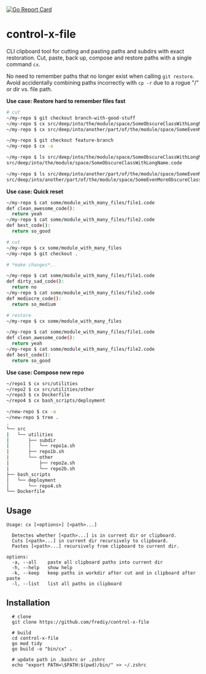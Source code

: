 [![Go Report Card](https://goreportcard.com/badge/github.com/frediy/control-x-file)](https://goreportcard.com/report/github.com/frediy/control-x-file)

# control-x-file
CLI clipboard tool for cutting and pasting paths and subdirs with exact restoration. Cut, paste, back up, compose and restore paths with a single command `cx`.

No need to remember paths that no longer exist when calling `git restore`. Avoid accidentally combining paths incorrectly  with `cp -r` due to a rogue "/" or dir vs. file path.

**Use case: Restore hard to remember files fast**
```bash
# cut
~/my-repo $ git checkout branch-with-good-stuff
~/my-repo $ cx src/deep/into/the/module/space/SomeObscureClassWithLongName.code
~/my-repo $ cx src/deep/into/another/part/of/the/module/space/SomeEvenMoreObscureClassWithLongName.code

~/my-repo $ git checkout feature-branch
~/my-repo $ cx -a

~/my-repo $ ls src/deep/into/the/module/space/SomeObscureClassWithLongName.code
src/deep/into/the/module/space/SomeObscureClassWithLongName.code

~/my-repo $ ls src/deep/into/another/part/of/the/module/space/SomeEvenMoreObscureClassWithLongName.code
src/deep/into/another/part/of/the/module/space/SomeEvenMoreObscureClassWithLongName.code
```

**Use case: Quick reset**
```bash
~/my-repo $ cat some/module_with_many_files/file1.code
def clean_awesome_code():
  return yeah
~/my-repo $ cat some/module_with_many_files/file2.code
def best_code():
  return so_good

# cut
~/my-repo $ cx some/module_with_many_files
~/my-repo $ git checkout .

# *make changes*..

~/my-repo $ cat some/module_with_many_files/file1.code
def dirty_sad_code():
  return no
~/my-repo $ cat some/module_with_many_files/file2.code
def mediocre_code():
  return so_medium

# restore
~/my-repo $ cx some/module_with_many_files

~/my-repo $ cat some/module_with_many_files/file1.code
def clean_awesome_code():
  return yeah
~/my-repo $ cat some/module_with_many_files/file2.code
def best_code():
  return so_good
```

**Use case: Compose new repo**
```bash
~/repo1 $ cx src/utilities
~/repo2 $ cx src/utilities/other
~/repo3 $ cx Dockerfile
~/repo4 $ cx bash_scripts/deployment

~/new-repo $ cx -a
~/new-repo $ tree .
.
└── src
|   └── utilities
|       ├── subdir
|       │   └── repo1a.sh
|       ├── repo1b.sh
|       └── other
|           ├── repo2a.sh
|           └── repo2b.sh
├── bash_scripts
│   └── deployment
│       └── repo4.sh
└── Dockerfile
```

## Usage
```
Usage: cx [<options>] [<path>...]

  Detectes whether [<path>...] is in current dir or clipboard.
  Cuts [<path>...] in current dir recursively to clipboard.
  Pastes [<path>...] recursively from clipboard to current dir.

options:
  -a, --all    paste all clipboard paths into current dir
  -h, --help   show help
  -k, --keep   keep paths in workdir after cut and in clipboard after paste
  -l, --list   list all paths in clipboard
```

## Installation
```
  # clone
  git clone https://github.com/frediy/control-x-file

  # build
  cd control-x-file
  go mod tidy
  go build -o "bin/cx" .

  # update path in .bashrc or .zshrc
  echo "export PATH=\$PATH:$(pwd)/bin/" >> ~/.zshrc
```
